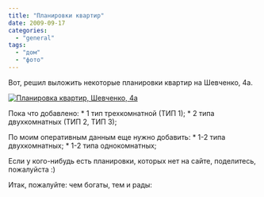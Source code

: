```yaml
---
title: "Планировки квартир"
date: 2009-09-17
categories: 
  - "general"
tags: 
  - "дом"
  - "фото"
---
```


Вот, решил выложить некоторые планировки квартир на Шевченко, 4а.

[![Планировка квартир, Шевченко, 4а](http://shevchenko4a.brovary.org/wp-content/uploads/2009/09/planning1.jpg "Планировка квартир, Шевченко, 4а")](http://shevchenko4a.brovary.org/planning/)

Пока что добавлено: \* 1 тип трехкомнатной (ТИП 1); \* 2 типа двухкомнатных (ТИП 2, ТИП 3);

По моим оперативным данным еще нужно добавить: \* 1-2 типа двухкомнатных; \* 1-2 типа однокомнатных;

Если у кого-нибудь есть планировки, которых нет на сайте, поделитесь, пожалуйста :)

Итак, пожалуйте: чем богаты, тем и рады: <!--more--> 

<script type="text/javascript">$(document).ready(function() { $("#lnkPlanning").attr("href", "#"); $("#container").pwi({ username: 'shevchenko4a.brovary.org', mode: 'album', album: 'planning', thumbSize: 144, showAlbumDescription: false, showPhotoDate: false }); });</script>
